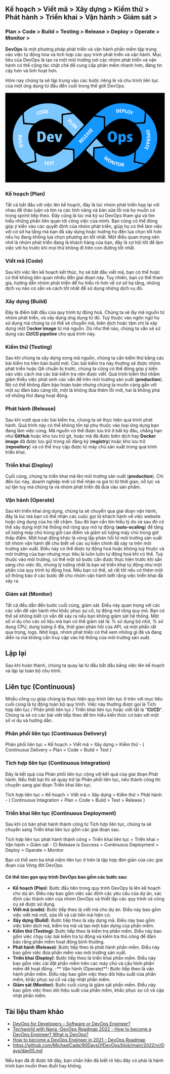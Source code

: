 ## Kế hoạch > Viết mã > Xây dựng > Kiểm thử > Phát hành > Triển khai > Vận hành > Giám sát >
### Plan > Code > Build > Testing > Release > Deploy > Operate > Monitor >

**DevOps** là một phương pháp phát triển và vận hành phần mềm tập trung vào việc tự động hóa và tích hợp các quy trình phát triển và vận hành. Mục tiêu của DevOps là tạo ra một môi trường nơi các nhóm phát triển và vận hành có thể cộng tác chặt chẽ để cung cấp phần mềm nhanh hơn, đáng tin cậy hơn và linh hoạt hơn.

Hôm nay chúng ta sẽ tập trung vào các bước riêng lẻ và chu trình liên tục của một ứng dụng từ đầu đến cuối trong thế giới DevOps.

![img](../Image/DevOps-process.png)

### Kế hoạch (Plan)

Tất cả bắt đầu với việc lên kế hoạch, đây là lúc nhóm phát triển họp lại với nhau để thảo luận và tìm ra các tính năng và bản sửa lỗi mà họ muốn có trong sprint tiếp theo. Đây cũng là lúc mà kỹ sư DevOps tham gia và tìm hiểu những phần liên quan tới công việc của mình. Bạn cũng có thể đóng góp ý kiến vào các quyết định của nhóm phát triển, giúp họ có thể làm việc với cơ sở hạ tầng mà bạn đã xây dựng hoặc hướng họ đến lựa chọn tốt hơn nếu họ đang không lựa chọn phương án tốt nhất. Một điều quan trọng nên nhớ là nhóm phát triển đang là khách hàng của bạn, đây là cơ hội tốt để làm việc với họ trước khi mọi thứ không đi trên con đường tốt nhất.

### Viết mã (Code)

Sau khi việc lên kế hoạch kết thúc, họ sẽ bắt đầu viết mã, bạn có thể hoặc có thể không liên quan nhiều đến giai đoạn này. Tuy nhiên, bạn có thể tham gia, hướng dẫn nhóm phát triển để họ hiểu rõ hơn về cơ sở hạ tầng, những dịch vụ nào có sẵn và cách tốt nhất để sử dụng những dịch vụ đó.

### Xây dựng (Build)

Đây là điểm bắt đầu của quy trình tự động hoá. Chúng ta sẽ lấy mã nguồn từ nhóm phát triển, và xây dựng ứng dụng từ đó. Tuỳ thuộc vào ngôn ngữ họ sử dụng mà chúng ta có thể sẽ chuyển mã, biên dịch hoặc tậm chí là xây dựng một D**ocker image** từ mã nguồn. Dù như thế nào, chúng ta vẫn sẽ sử dụng các **CI/CD pipeline** cho quá trình này.

### Kiểm thử (Testing)

Sau khi chúng ta xây dựng xong mã nguồn, chúng ta cần kiểm thử bằng các bài kiểm tra trên bản build mới. Các bài kiểm tra này thường sẽ được nhóm phát triển hoặc QA chuẩn bị trước, chúng ta cũng có thể đóng góp ý kiến vào việc cách mà các bài kiểm tra nên được viết. Quá trình kiểm thử nhằm giảm thiểu việc phát sinh các vấn đề trên môi trường sản xuất (**production**). Nó có thể không đảm bào hoàn toàn nhưng chúng ta muốn càng gần với một sự đảm bảo càng tốt, một là không đưa thêm lỗi mới, hai là không phá vỡ những thứ đang hoạt động.

### Phát hành (Release)

Sau khi vượt qua các bài kiểm tra, chúng ta sẽ thực hiện quá trình phát hành. Quá trình này có thể không tồn tại phụ thuộc vào loại ứng dụng bạn đang làm việc cùng. Mã nguồn có thể được lưu trữ ở bất kỳ đâu, chẳng hạn như **GitHub** hoặc kho lưu trữ git, hoặc mã đã được biên dịch hay **Docker image** đã được lưu giữ trong sổ đăng ký (**registry**) hoặc kho lưu trữ (**repository**) và có thể truy cập được từ máy chủ sản xuất trong quá trình triển khai.

### Triển khai (Deploy)

Cuối cùng, chúng ta triển khai mã lên môi trường sản xuất (**production**). Chỉ đến lúc này, doanh nghiệp mới có thể nhận ra giá trị từ thời gian, nỗ lực và sự tận tuỵ mà chúng ta và nhóm phát triển đã đưa vào sản phẩm.

### Vận hành (Operate)

Sau khi triển khai ứng dụng, chúng ta sẽ chuyển qua giai đoạn vận hành, đây là lúc mà bạn có thể nhận các cuộc gọi từ khách hành về việc website hoặc ứng dụng của họ rất chậm. Sau đó bạn cần tìm hiểu lý do và sau đó có thể xây dựng một hệ thống mở rộng quy mô tự động (**auto-scaling**) để tăng số lượng máy chủ trong giờ cao điểm và giảm số lượng máy chủ trong giờ thấp điểm. Một hoạt động khác là vòng lặp phản hồi từ môi trường sản xuất tới nhóm vận hành để cho biết về các sự kiện chính đã xảy ra trên môi trường sản xuất. Điều này có thể được tự động hoá hoặc không tuỳ thuộc và môi trường của bạn nhưng mục tiêu là luôn luôn tự động hoá khi có thể. Tuỳ thuộc vào môi trường, có thể một số bước cần được thực hiện trước khi sẵn sàng cho việc đó, nhưng lý tưởng nhất là bạn sẽ triển khai tự động như một phần của quy trình tự động hoá. Nếu bạn có thể, sẽ rất tốt nếu có thêm một số thông báo ở các bước để cho nhóm vận hành biết rằng việc triển khai đã xảy ra.

### Giám sát (Monitor)

Tất cả đều dẫn đến bước cuối cùng, giám sát. Điều này quan trọng với các các vấn đề vận hành như khắc phục sự cố, tự động mở rộng quy mô. Bạn có thể sẽ không biết có vấn đề xảy ra nếu bạn không giám sát hệ thống. Một số ví dụ cho các số liệu mà bạn có thể giám sát là: % sử dụng bộ nhớ, % sử dụng CPU, dung lượng ổ đĩa, thời gian phản hồi của API, và một phần rất qua trọng, logs. Nhờ logs, nhóm phát triển có thể xem những gì đã và đang diễn ra mà không cần truy cập vào hệ thống của môi trường sản xuất.

## Lặp lại

Sau khi hoàn thành, chúng ta quay lại từ đầu bắt đầu bằng việc lên kế hoạch và lặp lại toàn bộ chu trình.

## Liên tục (Continuous)

Nhiều công cụ giúp chúng ta thực hiện quy trình liên tục ở trên với mục tiêu cuối cùng là tự động toàn bộ quy trình. Việc này thường được gọi là Tích hợp liên tục / Phân phối liên tục / Triển khai liên tục hoặc viết tắt là "**CI/CD**". Chúng ta sẽ có các bài viêt tiếp theo để tìm hiểu kiến ​​thức cơ bản với một số ví dụ và hướng dẫn.

### Phân phối liên tục (Continuous Delivery)

Phân phối liên tục = Kế hoạch > Viết mã > Xây dựng > Kiểm thử - ( Continuous Delivery = Plan > Code > Build > Test ) 

### Tích hợp liên tục (Continuous Integration)

Đây là kết quả của Phân phối liên tục cộng với kết quả của giai đoạn Phát hành. Nếu thất bại thì sẽ quay trở lại Phân phối liên tục, nếu thành công thì chuyển sang giai đoạn Triển khai liên tục.

Tích hợp liên tục = Kế hoạch > Viết mã > Xây dựng > Kiểm thử > Phát hành - ( Continuous Integration = Plan > Code > Build > Test > Release )

### Triển khai liên tục (Continuous Deployment)

Sau khi có bản phát hành thành công từ Tích hợp liên tục, chúng ta sẽ chuyển sang Triển khai liên tục gồm các giai đoạn sau.

Tích hợp liên tục phát hành thành công = Triển khai liên tục = Triển khai > Vận hành > Giám sát - CI Release is Success = Continuous Deployment = Deploy > Operate > Monitor

Bạn có thể xem ba khái niệm liên tục ở trên là tập hợp đơn giản của các giai đoạn của Vòng đời DevOps.

#### Có thể tóm gọn quy trình DevOps bao gồm các bước sau:

- **Kế hoạch (Plan)**: Bước đầu tiên trong quy trình DevOps là lên kế hoạch cho dự án. Điều này bao gồm việc xác định các yêu cầu của dự án, xác định các thành viên của nhóm DevOps và thiết lập các quy trình và công cụ sẽ được sử dụng.
- **Viết mã (code)**: Bước tiếp theo là viết mã cho dự án. Điều này bao gồm việc viết mã mới, sửa lỗi và cải tiến mã hiện có.
- **Xây dựng (Build)**: Bước tiếp theo là xây dựng mã. Điều này bao gồm việc biên dịch mã, kiểm tra mã và tạo một bản dựng của phần mềm.
- **Kiểm thử (Testing)**: Bước tiếp theo là kiểm tra phần mềm. Điều này bao gồm việc chạy các bài kiểm tra tự động và kiểm tra thủ công để đảm bảo rằng phần mềm hoạt động bình thường.
- **Phát hành (Release)**: Bước tiếp theo là phát hành phần mềm. Điều này bao gồm việc đưa phần mềm vào môi trường sản xuất.
- **Triển khai (Deploy)**: Bước tiếp theo là triển khai phần mềm. Điều này bao gồm việc cài đặt phần mềm trên các máy chủ và cấu hình phần mềm để hoạt động.
-** Vận hành (Operate)**: Bước tiếp theo là vận hành phần mềm. Điều này bao gồm việc theo dõi hiệu suất của phần mềm, khắc phục sự cố và cập nhật phần mềm.
- **Giám sát (Monitor)**: Bước cuối cùng là giám sát phần mềm. Điều này bao gồm việc theo dõi hiệu suất của phần mềm, khắc phục sự cố và cập nhật phần mềm.

## Tài liệu tham khảo

- [DevOps for Developers – Software or DevOps Engineer?](https://www.youtube.com/watch?v=a0-uE3rOyeU)
- [Techworld with Nana -DevOps Roadmap 2022 - How to become a DevOps Engineer? What is DevOps?](https://www.youtube.com/watch?v=9pZ2xmsSDdo&t=125s)
- [How to become a DevOps Engineer in 2021 - DevOps Roadmap](https://www.youtube.com/watch?v=5pxbp6FyTfk)
- https://github.com/MichaelCade/90DaysOfDevOps/blob/main/2022/vi/Days/day05.md

Nếu bạn đã đi được tới đây, bạn chắn hẳn đã biết rõ liệu đây có phải là hành trình bạn muốn theo đuổi hay không.